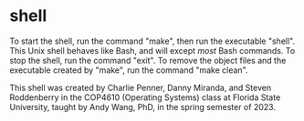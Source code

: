 # shell
To start the shell, run the command "make", then run the executable "shell".
This Unix shell behaves like Bash, and will except _most_ Bash commands.
To stop the shell, run the command "exit".
To remove the object files and the executable created by "make", run the command
"make clean".

This shell was created by Charlie Penner, Danny Miranda, and Steven Roddenberry
in the COP4610 (Operating Systems) class at Florida State University, taught by
Andy Wang, PhD, in the spring semester of 2023.
